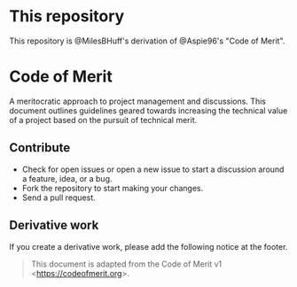 # This repository
This repository is @MilesBHuff's derivation of @Aspie96's "Code of Merit".

# Code of Merit
A meritocratic approach to project management and discussions. This document outlines guidelines geared towards increasing the technical value of a project based on the pursuit of technical merit.

## Contribute
- Check for open issues or open a new issue to start a discussion around a feature, idea, or a bug.
- Fork the repository to start making your changes.
- Send a pull request.

## Derivative work
If you create a derivative work, please add the following notice at the footer.
> This document is adapted from the Code of Merit v1 <<https://codeofmerit.org>>.
